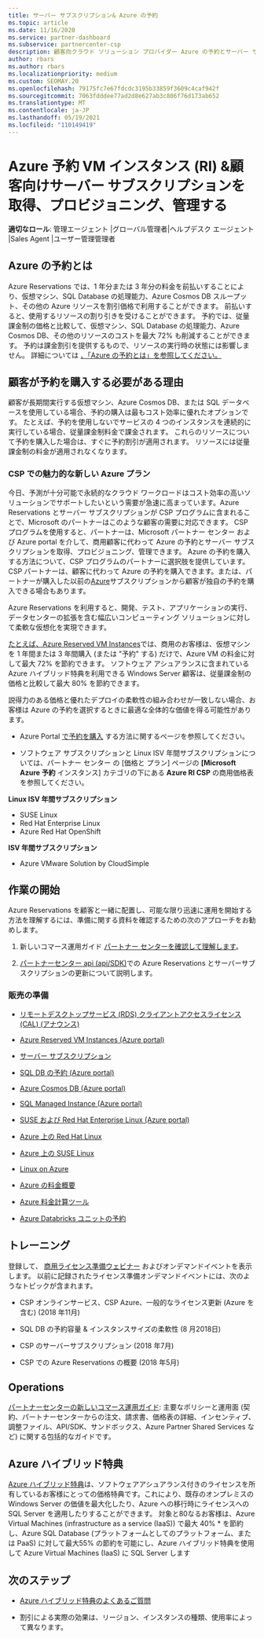 ```yaml
---
title: サーバー サブスクリプション& Azure の予約
ms.topic: article
ms.date: 11/16/2020
ms.service: partner-dashboard
ms.subservice: partnercenter-csp
description: 顧客向クラウド ソリューション プロバイダー Azure の予約とサーバー サブスクリプションを取得、プロビジョニング、管理する機会について説明します。
author: rbars
ms.author: rbars
ms.localizationpriority: medium
ms.custom: SEOMAY.20
ms.openlocfilehash: 79175fc7e67fdcdc3195b33859f3609c4caf942f
ms.sourcegitcommit: 7063fdddee77ad2d8e627ab3c806f76d173ab652
ms.translationtype: MT
ms.contentlocale: ja-JP
ms.lasthandoff: 05/19/2021
ms.locfileid: "110149419"
---
```

# <a name="acquire-provision--manage-azure-reserved-vm-instances-ri--server-subscriptions-for-customers"></a>Azure 予約 VM インスタンス (RI) &顧客向けサーバー サブスクリプションを取得、プロビジョニング、管理する


**適切なロール**: 管理エージェント |グローバル管理者|ヘルプデスク エージェント |Sales Agent |ユーザー管理管理者


## <a name="what-are-azure-reservations"></a>Azure の予約とは

Azure Reservations では、1 年分または 3 年分の料金を前払いすることにより、仮想マシン、SQL Database の処理能力、Azure Cosmos DB スループット、その他の Azure リソースを割引価格で利用することができます。 前払いすると、使用するリソースの割り引きを受けることができます。 予約では、従量課金制の価格と比較して、仮想マシン、SQL Database の処理能力、Azure Cosmos DB、その他のリソースのコストを最大 72% も削減することができます。 予約は課金割引を提供するもので、リソースの実行時の状態には影響しません。 詳細については [、「Azure の予約とは」を参照してください。](/azure/billing/billing-save-compute-costs-reservations)

## <a name="why-should-customers-buy-a-reservation"></a>顧客が予約を購入する必要がある理由

顧客が長期間実行する仮想マシン、Azure Cosmos DB、または SQL データベースを使用している場合、予約の購入は最もコスト効率に優れたオプションです。 たとえば、予約を使用しないでサービスの 4 つのインスタンスを連続的に実行している場合、従量課金制料金で課金されます。 これらのリソースについて予約を購入した場合は、すぐに予約割引が適用されます。 リソースには従量課金制の料金が適用されなくなります。

### <a name="compelling-new-azure-offer-in-csp"></a>CSP での魅力的な新しい Azure プラン

今日、予測が十分可能で永続的なクラウド ワークロードはコスト効率の高いソリューションでサポートしたいという需要が急速に高まっています。Azure Reservations とサーバー サブスクリプションが CSP プログラムに含まれることで、Microsoft のパートナーはこのような顧客の需要に対応できます。 CSP プログラムを使用すると、パートナーは、Microsoft パートナー センター および Azure portal を介して、商用顧客に代わって Azure の予約とサーバー サブスクリプションを取得、プロビジョニング、管理できます。
Azure の予約を購入する方法について、CSP プログラムのパートナーに選択肢を提供しています。 CSP パートナーは、顧客に代わって Azure の予約を購入[](give-customers-permission.md)できます。または、パートナーが購入した以前の[Azure](azure-reservations-buying.md)サブスクリプションから顧客が独自の予約を購入できる場合もあります。

Azure Reservations を利用すると、開発、テスト、アプリケーションの実行、データセンターの拡張を含む幅広いコンピューティング ソリューションに対して柔軟な仮想化を実現できます。

[たとえば、Azure Reserved VM Instances](https://azure.microsoft.com/pricing/reserved-vm-instances/)では、商用のお客様は、仮想マシンを 1 年間または 3 年間購入 (または "予約" する) だけで、Azure VM の料金に対して最大 72% を節約できます。 ソフトウェア アシュアランスに含まれている Azure ハイブリッド特典を利用できる Windows Server 顧客は、従量課金制の価格と比較して最大 80% を節約できます。

説得力のある価格と優れたデプロイの柔軟性の組み合わせが一致しない場合、お客様は Azure の予約を選択するときに最適な全体的な価値を得る可能性があります。

- Azure Portal [で予約を購入](/azure/cost-management-billing/reservations/prepare-buy-reservation#purchase-reservations) する方法に関するページを参照してください。

- ソフトウェア サブスクリプションと Linux ISV 年間サブスクリプションについては、パートナー センター の [価格と [](https://partner.microsoft.com/dashboard/sell/pricingandoffers)プラン] ページの **[Microsoft Azure 予約** インスタンス] カテゴリの下にある **Azure RI CSP** の商用価格表を参照してください。


 
**Linux ISV 年間サブスクリプション**

- SUSE Linux
- Red Hat Enterprise Linux
- Azure Red Hat OpenShift

**ISV 年間サブスクリプション**

- Azure VMware Solution by CloudSimple

## <a name="getting-started"></a>作業の開始

Azure Reservations を顧客と一緒に配置し、可能な限り迅速に運用を開始する方法を理解するには、準備に関する資料を確認するための次のアプローチをお勧めします。

1. 新しいコマース運用ガイド [パートナー センターを確認して理解します](https://partner.microsoft.com/resources/detail/partner-center-new-commerce-operations-guide-pdf)。

2. [パートナーセンター api (api/SDK)](/partner-center/develop/purchase-azure-reserved-vm-instances)での Azure Reservations とサーバーサブスクリプションの更新について説明します。


### <a name="sales-readiness"></a>販売の準備

- [リモートデスクトップサービス (RDS) クライアントアクセスライセンス (CAL) (アナウンス)](https://cloudblogs.microsoft.com/windowsserver/2018/10/03/remote-desktop-services-2019-generally-available-with-windows-server-2019/)

- [Azure Reserved VM Instances (Azure portal)](/azure/virtual-machines/windows/prepay-reserved-vm-instances)

- [サーバー サブスクリプション](./csp-software-subscriptions.md)

- [SQL DB の予約 (Azure portal)](/azure/sql-database/sql-database-reserved-capacity)

- [Azure Cosmos DB (Azure portal)](/azure/cosmos-db/cosmos-db-reserved-capacity)

- [SQL Managed Instance (Azure portal)](/azure/sql-database/sql-database-managed-instance)

- [SUSE および Red Hat Enterprise Linux (Azure portal)](/azure/virtual-machines/linux/prepay-suse-software-charges)

- [Azure 上の Red Hat Linux](https://azure.com/redhat)

- [Azure 上の SUSE Linux](https://azure.microsoft.com/overview/linux-on-azure/suse/)

- [Linux on Azure](https://azure.microsoft.com/overview/linux-on-azure/)

- [Azure の料金概要](https://azure.microsoft.com/pricing/)

- [Azure 料金計算ツール](https://azure.microsoft.com/pricing/calculator)

- [Azure Databricks ユニットの予約](/azure/billing/billing-prepay-databricks-reserved-capacity)


## <a name="training"></a>トレーニング

登録して、 [商用ライセンス準備ウェビナー](https://commercial-licensing.eventbuilder.com/FY2019_ALL) およびオンデマンドイベントを表示します。
以前に記録されたライセンス準備オンデマンドイベントには、次のようなトピックが含まれます。

- CSP オンラインサービス、CSP Azure、一般的なライセンス更新 (Azure を含む) (2018 年11月)

- SQL DB の予約容量 & インスタンスサイズの柔軟性 (8 月2018日)

- CSP のサーバーサブスクリプション (2018 年7月)

- CSP での Azure Reservations の概要 (2018 年5月)

## <a name="operations"></a>Operations

[パートナーセンターの新しいコマース運用ガイド](https://partner.microsoft.com/resources/detail/partner-center-new-commerce-operations-guide-pdf): 主要なポリシーと運用面 (契約、パートナーセンターからの注文、請求書、価格表の詳細、インセンティブ、調整ファイル、API/SDK、サンドボックス、Azure Partner Shared Services など) に関する包括的なガイドです。

## <a name="azure-hybrid-benefit"></a>Azure ハイブリッド特典

[Azure ハイブリッド特典](https://azure.microsoft.com/pricing/hybrid-benefit)は、ソフトウェアアシュアランス付きのライセンスを所有しているお客様にとっての価格特典です。これにより、既存のオンプレミスの Windows Server の価値を最大化したり、Azure への移行時にライセンスへの SQL Server を適用したりすることができます。 対象と80なるお客様は、Azure Virtual Machines (infrastructure as a service (IaaS)) で最大 40% * を節約し、Azure SQL Database (プラットフォームとしてのプラットフォーム、または PaaS) に対して最大55% の節約を可能にし、Azure ハイブリッド特典を使用して Azure Virtual Machines (IaaS) に SQL Server します

## <a name="next-steps"></a>次のステップ

- [Azure ハイブリッド特典のよくあるご質問](https://azure.microsoft.com/pricing/hybrid-benefit/faq/)

* 割引による実際の効果は、リージョン、インスタンスの種類、使用率によって異なります。